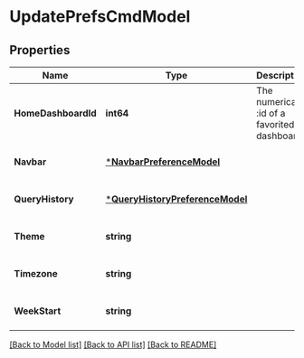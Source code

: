 # UpdatePrefsCmdModel

## Properties
Name | Type | Description | Notes
------------ | ------------- | ------------- | -------------
**HomeDashboardId** | **int64** | The numerical :id of a favorited dashboard | [optional] [default to 0]
**Navbar** | [***NavbarPreferenceModel**](NavbarPreference.md) |  | [optional] [default to null]
**QueryHistory** | [***QueryHistoryPreferenceModel**](QueryHistoryPreference.md) |  | [optional] [default to null]
**Theme** | **string** |  | [optional] [default to null]
**Timezone** | **string** |  | [optional] [default to null]
**WeekStart** | **string** |  | [optional] [default to null]

[[Back to Model list]](../README.md#documentation-for-models) [[Back to API list]](../README.md#documentation-for-api-endpoints) [[Back to README]](../README.md)



